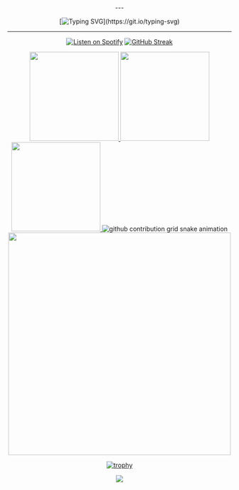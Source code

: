 <div align="center">
---

[![Typing SVG](https://readme-typing-svg.demolab.com?font=Jersey+15&size=30&pause=1000&color=42C3B4&background=9D56FF00&center=true&vCenter=true&repeat=false&random=false&width=600&lines=Hello!+Welcome+to+my+GitHub+page.)](https://git.io/typing-svg)  

---

[![Listen on Spotify](https://img.shields.io/badge/Spotify-Now_Playing-1DB954?style=for-the-badge&logo=spotify&logoColor=white)](https://open.spotify.com/track/1MqzIgGsHP4cNjPboevsfq?si=a1a852efb1fa49c3)
[![GitHub Streak](https://streak-stats.demolab.com?user=therealilyas&theme=whatsapp-dark2&card_width=830)](https://git.io/streak-stats)

<a href="https://github.com/therealilyas/github-readme-stats#gh-dark-mode-only">
  <img height=200 src="https://github-readme-stats.vercel.app/api?username=therealilyas&show_icons=true&theme=gotham#gh-dark-mode-only" />
</a>
<a href="https://github.com/therealilyas/github-readme-stats#gh-dark-mode-only">
  <img height=200 src="https://github-readme-stats.vercel.app/api/top-langs/?username=therealilyas&layout=compact&langs_count=8&hide=jupyter%20notebook&card_width=330&theme=gotham#gh-dark-mode-only" />
</a>
<a href="https://github.com/therealilyas/github-readme-stats#gh-light-mode-only">
  <img height=200 src="https://github-readme-stats.vercel.app/api?username=therealilyas&show_icons=true&theme=catppuccin_latte#gh-light-mode-only" />
</a>

<picture>
  <source media="(prefers-color-scheme: dark)" srcset="https://raw.githubusercontent.com/therealilyas/therealilyas/output/github-contribution-grid-snake-dark.svg">
  <source media="(prefers-color-scheme: light)" srcset="https://raw.githubusercontent.com/therealilyas/therealilyas/output/github-contribution-grid-snake.svg">
  <img alt="github contribution grid snake animation" src="https://raw.githubusercontent.com/therealilyas/therealilyas/output/github-contribution-grid-snake.svg">
</picture>  


<img src="https://user-images.githubusercontent.com/74038190/212284158-e840e285-664b-44d7-b79b-e264b5e54825.gif" width="500">

[![trophy](https://github-profile-trophy.vercel.app/?username=therealilyas&theme=gruvbox&row=1&column=5)](https://github.com/ryo-ma/github-profile-trophy)

![](https://komarev.com/ghpvc/?username=therealilyas&color=brightgreen)
</div>

